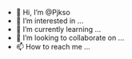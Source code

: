 - 👋 Hi, I’m @Pjkso
- 👀 I’m interested in ...
- 🌱 I’m currently learning ...
- 💞️ I’m looking to collaborate on ...
- 📫 How to reach me ...

<!---
Pjkso/Pjkso is a ✨ special ✨ repository because its `README.md` (this file) appears on your GitHub profile.
You can click the Preview link to take a look at your changes.
--->
